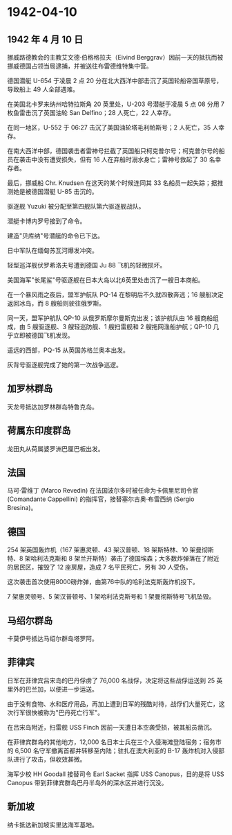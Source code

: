 # 1942-04-10

## 1942 年 4 月 10 日

挪威路德教会的主教艾文德·伯格格拉夫（Eivind
Berggrav）因前一天的抵抗而被挪威德国占领当局逮捕，并被送往布雷德维特集中营。

德国潜艇 U-654 于凌晨 2 点 20
分在北大西洋中部击沉了英国轮船帝国草原号，导致船上 49 人全部遇难。

在美国北卡罗来纳州哈特拉斯角 20 英里处，U-203 号潜艇于凌晨 5 点 08 分用
7 枚鱼雷击沉了英国油轮 San Delfino；28 人死亡，22 人幸存。

在同一地区，U-552 于 06:27 击沉了美国油轮塔毛利帕斯号；2 人死亡，35
人幸存。

在南大西洋中部，德国袭击者雷神号拦截了英国船只柯克普尔号；柯克普尔号的船员在袭击中没有遭受损失，但有
16 人在弃船时溺水身亡；雷神号救起了 30 名幸存者。

最后，挪威船 Chr. Knudsen 在这天的某个时候连同其 33
名船员一起失踪；据推测她是被德国潜艇 U-85 击沉的。

驱逐舰 Yuzuki 被分配至第四舰队第六驱逐舰战队。

潜艇卡博内罗号接到了命令。

建造"贝库纳"号潜艇的命令已下达。

日中军队在缅甸苏瓦河爆发冲突。

轻型巡洋舰伏罗希洛夫号遭到德国 Ju 88 飞机的轻微损坏。

美国海军"长尾鲨"号驱逐舰在日本大岛以北6英里处击沉了一艘日本商船。

在一个暴风雨之夜后，盟军护航队 PQ-14 在黎明后不久就四散奔逃；16
艘船决定返回冰岛，而 8 艘船则驶往俄罗斯。

同一天，盟军护航队 QP-10 从俄罗斯摩尔曼斯克出发；该护航队由 16
艘商船组成，由 5 艘驱逐舰、3 艘轻巡防舰、1 艘扫雷舰和 2
艘拖网渔船护航；QP-10 几乎立即被德国飞机发现。

遥远的西部，PQ-15 从英国苏格兰奥本出发。

灰背号驱逐舰完成了她的第一次战争巡逻。

## 加罗林群岛

天龙号抵达加罗林群岛特鲁克岛。

## 荷属东印度群岛

龙田丸从荷属婆罗洲巴厘巴板出发。

## 法国

马可·雷维丁 (Marco Revedin) 在法国波尔多时被任命为卡佩里尼司令官
(Comandante Cappellini) 的指挥官，接替塞尔吉奥·布雷西纳 (Sergio
Bresina)。

## 德国

254 架英国轰炸机（167 架惠灵顿、43 架汉普顿、18 架斯特林、10
架曼彻斯特、8 架哈利法克斯和 8
架兰开斯特）袭击了德国埃森；大多数炸弹落在了附近的居民区，摧毁了 12
座房屋，造成 7 名平民死亡，另有 30 人受伤。

这次袭击首次使用8000磅炸弹，由第76中队的哈利法克斯轰炸机投下。

7 架惠灵顿号、5 架汉普顿号、1 架哈利法克斯号和 1 架曼彻斯特号飞机坠毁。

## 马绍尔群岛

卡莫伊号抵达马绍尔群岛塔罗阿。

## 菲律宾

日军在菲律宾吕宋岛的巴丹俘虏了 76,000 名战俘，决定将这些战俘运送到 25
英里外的巴兰加，以便进一步运送。

由于没有食物、水和医疗用品，再加上遭到日军的残酷对待，战俘们大量死亡，这次行军很快被称为"巴丹死亡行军"。

在吕宋岛附近，扫雷舰 USS Finch 因前一天遭日本空袭受损，被其船员凿沉。

在菲律宾群岛的其他地方，12,000
名日本士兵在三个入侵海滩登陆宿务；宿务市的 6,500
名守军撤离首都并转移至内陆；驻扎在澳大利亚的 B-17
轰炸机对入侵部队进行了攻击，但收效甚微。

海军少校 HH Goodall 接替司令 Earl Sacket 指挥 USS Canopus，目的是将 USS
Canopus 带到菲律宾群岛巴丹半岛外的深水区并进行沉没。

## 新加坡

纳卡抵达新加坡实里达海军基地。

